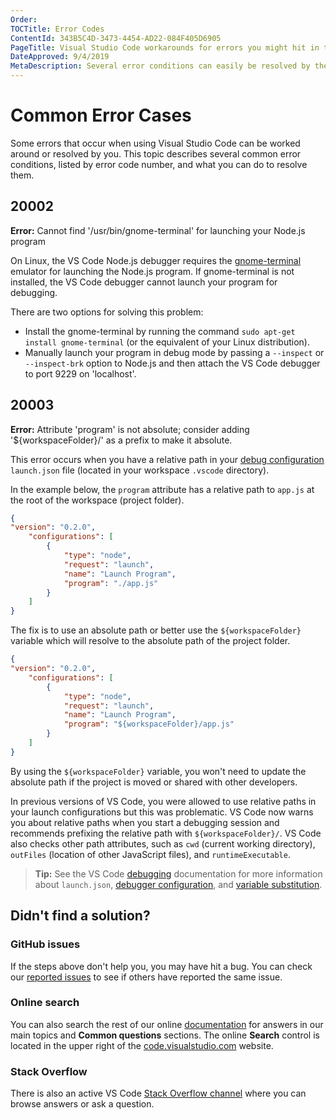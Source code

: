 ```yaml
---
Order:
TOCTitle: Error Codes
ContentId: 343B5C4D-3473-4454-AD22-084F405D6905
PageTitle: Visual Studio Code workarounds for errors you might hit in the product.
DateApproved: 9/4/2019
MetaDescription: Several error conditions can easily be resolved by the user this page is designed to help un-block you.
---
```

# Common Error Cases

Some errors that occur when using Visual Studio Code can be worked around or resolved by you. This topic describes several common error conditions, listed by error code number, and what you can do to resolve them.

## 20002

**Error:** Cannot find '/usr/bin/gnome-terminal' for launching your Node.js program

On Linux, the VS Code Node.js debugger requires the [gnome-terminal](https://help.gnome.org/users/gnome-terminal/stable/) emulator for launching the Node.js program. If gnome-terminal is not installed, the VS Code debugger cannot launch your program for debugging.

There are two options for solving this problem:

* Install the gnome-terminal by running the command `sudo apt-get install gnome-terminal` (or the equivalent of your Linux distribution).
* Manually launch your program in debug mode by passing a `--inspect` or `--inspect-brk` option to Node.js and then attach the VS Code debugger to port 9229 on 'localhost'.

## 20003

**Error:** Attribute 'program' is not absolute; consider adding '${workspaceFolder}/' as a prefix to make it absolute.

This error occurs when you have a relative path in your [debug configuration](/docs/editor/debugging.md#launch-configurations) `launch.json` file (located in your workspace `.vscode` directory).

In the example below, the `program` attribute has a relative path to `app.js` at the root of the workspace (project folder).

```json
{
"version": "0.2.0",
    "configurations": [
        {
            "type": "node",
            "request": "launch",
            "name": "Launch Program",
            "program": "./app.js"
        }
    ]
}
```

The fix is to use an absolute path or better use the `${workspaceFolder}` variable which will resolve to the absolute path of the project folder.

```json
{
"version": "0.2.0",
    "configurations": [
        {
            "type": "node",
            "request": "launch",
            "name": "Launch Program",
            "program": "${workspaceFolder}/app.js"
        }
    ]
}
```

By using the `${workspaceFolder}` variable, you won't need to update the absolute path if the project is moved or shared with other developers.

In previous versions of VS Code, you were allowed to use relative paths in your launch configurations but this was problematic. VS Code now warns you about relative paths when you start a debugging session and recommends prefixing the relative path with `${workspaceFolder}/`. VS Code also checks other path attributes, such as `cwd` (current working directory), `outFiles` (location of other JavaScript files), and `runtimeExecutable`.

> **Tip:** See the VS Code [debugging](/docs/editor/debugging.md) documentation for more information about `launch.json`, [debugger configuration](/docs/editor/debugging.md#launch-configurations), and [variable substitution](/docs/editor/variables-reference.md).

## Didn't find a solution?

### GitHub issues

If the steps above don't help you, you may have hit a bug. You can check our [reported issues](https://github.com/microsoft/vscode/issues) to see if others have reported the same issue.

### Online search

You can also search the rest of our online [documentation](/docs) for answers in our main topics and **Common questions** sections. The online **Search** control is located in the upper right of the [code.visualstudio.com](/docs) website.

### Stack Overflow

There is also an active VS Code [Stack Overflow channel](https://go.microsoft.com/fwlink/?LinkID=536384) where you can browse answers or ask a question.
